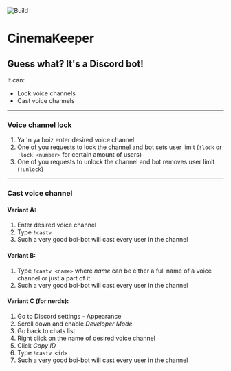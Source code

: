 ![Build](https://github.com/NiJeTi/CinemaKeeper/workflows/Build/badge.svg)

# CinemaKeeper
## Guess what? It's a Discord bot!

It can:
- Lock voice channels
- Cast voice channels

---

### Voice channel lock
1. Ya 'n ya boiz enter desired voice channel
2. One of you requests to lock the channel and bot sets user limit (`!lock` or `!lock <number>` for certain amount of users)
3. One of you requests to unlock the channel and bot removes user limit (`!unlock`)

---

### Cast voice channel

#### Variant A:
1. Enter desired voice channel
2. Type `!castv`
3. Such a very good boi-bot will cast every user in the channel

#### Variant B:
1. Type `!castv <name>` where *name* can be either a full name of a voice channel or just a part of it
2. Such a very good boi-bot will cast every user in the channel

#### Variant C (for nerds):
1. Go to Discord settings - Appearance
2. Scroll down and enable *Developer Mode*
3. Go back to chats list
4. Right click on the name of desired voice channel
5. Click *Copy ID*
6. Type `!castv <id>`
7. Such a very good boi-bot will cast every user in the channel
